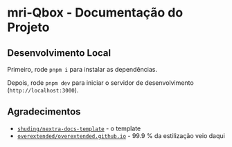 # mri-Qbox - Documentação do Projeto

## Desenvolvimento Local

Primeiro, rode `pnpm i` para instalar as dependências.

Depois, rode `pnpm dev` para iniciar o servidor de desenvolvimento (`http://localhost:3000`).

## Agradecimentos

- [`shuding/nextra-docs-template`](https://github.com/shuding/nextra-docs-template) - o template
- [`overextended/overextended.github.io`](https://github.com/overextended/overextended.github.io) - 99.9 % da estilização veio daqui